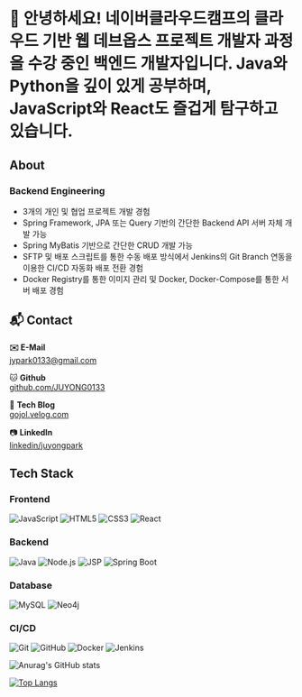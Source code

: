 # 🌟 안녕하세요! 네이버클라우드캠프의 **클라우드 기반 웹 데브옵스 프로젝트 개발자 과정**을 수강 중인 백엔드 개발자입니다. Java와 Python을 깊이 있게 공부하며, JavaScript와 React도 즐겁게 탐구하고 있습니다.

## About

### Backend Engineering
- 3개의 개인 및 협업 프로젝트 개발 경험
- Spring Framework, JPA 또는 Query 기반의 간단한 Backend API 서버 자체 개발 가능
- Spring MyBatis 기반으로 간단한 CRUD 개발 가능
- SFTP 및 배포 스크립트를 통한 수동 배포 방식에서 Jenkins의 Git Branch 연동을 이용한 CI/CD 자동화 배포 전환 경험
- Docker Registry를 통한 이미지 관리 및 Docker, Docker-Compose를 통한 서버 배포 경험



## 📬 Contact

**✉️ E-Mail**  
jypark0133@gmail.com

🐱 **Github**  
[github.com/JUYONG0133](https://github.com/JUYONG0133)

💾 **Tech Blog**  
[gojol.velog.com](https://velog.io/@gojol_devops/about) 

📷 **LinkedIn**  
[linkedin/juyongpark](https://www.linkedin.com/in/%EC%A3%BC%EC%9A%A9-%EB%B0%95-9b88b4151)


## Tech Stack

### Frontend
![JavaScript](https://img.shields.io/badge/JavaScript-F7DF1E?style=for-the-badge&logo=javascript&logoColor=black)
![HTML5](https://img.shields.io/badge/HTML5-E34F26?style=for-the-badge&logo=html5&logoColor=white)
![CSS3](https://img.shields.io/badge/CSS3-1572B6?style=for-the-badge&logo=css3&logoColor=white)
![React](https://img.shields.io/badge/React-61DAFB?style=for-the-badge&logo=react&logoColor=black)

### Backend
![Java](https://img.shields.io/badge/Java-007396?style=for-the-badge&logo=java&logoColor=white)
![Node.js](https://img.shields.io/badge/Node.js-339933?style=for-the-badge&logo=nodedotjs&logoColor=white)
![JSP](https://img.shields.io/badge/JSP-007396?style=for-the-badge&logo=java&logoColor=white)
![Spring Boot](https://img.shields.io/badge/Spring_Boot-6DB33F?style=for-the-badge&logo=springboot&logoColor=white)

### Database
![MySQL](https://img.shields.io/badge/MySQL-4479A1?style=for-the-badge&logo=mysql&logoColor=white)
![Neo4j](https://img.shields.io/badge/Neo4j-008CC1?style=for-the-badge&logo=neo4j&logoColor=white)

### CI/CD
![Git](https://img.shields.io/badge/Git-F05032?style=for-the-badge&logo=git&logoColor=white)
![GitHub](https://img.shields.io/badge/GitHub-181717?style=for-the-badge&logo=github&logoColor=white)
![Docker](https://img.shields.io/badge/Docker-2496ED?style=for-the-badge&logo=docker&logoColor=white)
![Jenkins](https://img.shields.io/badge/Jenkins-D24939?style=for-the-badge&logo=jenkins&logoColor=white)


![Anurag's GitHub stats](https://github-readme-stats.vercel.app/api?username=JUYONG0133&show_icons=true&theme=radical)


[![Top Langs](https://github-readme-stats.vercel.app/api/top-langs/?username=JUYONG0133&exclude_repo=JUYONG0133.github.io&layout=compact)](https://github.com/anuraghazra/github-readme-stats)
